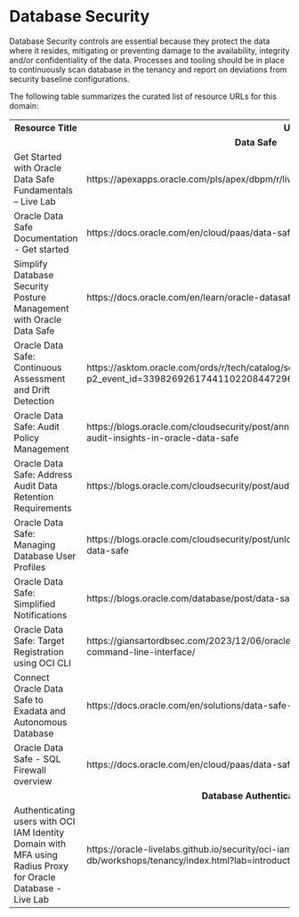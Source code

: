 # Database Security

Database Security controls are essential because they protect the data where it resides, mitigating or preventing damage to the availability, integrity and/or confidentiality of the data. Processes and tooling should be in place to continuously scan database in the tenancy and report on deviations from security baseline configurations. 

The following table summarizes the curated list of resource URLs for this domain:

<table>
  <tr>
    <th>Resource Title</th>
    <th>URL</th>
  </tr>
  <tr>
    <td colspan="2" align="center"><strong>Data Safe</strong></td>
  </tr>
  <tr>
    <td>Get Started with Oracle Data Safe Fundamentals – Live Lab</td>
    <td>https://apexapps.oracle.com/pls/apex/dbpm/r/livelabs/view-workshop?wid=598&clear=180</td>
  </tr>
   <tr>
    <td>Oracle Data Safe Documentation - Get started</td>
    <td>https://docs.oracle.com/en/cloud/paas/data-safe/</td>
  </tr>
   <tr>
    <td>Simplify Database Security Posture Management with Oracle Data Safe</td>
    <td>https://docs.oracle.com/en/learn/oracle-datasafe-db-security-mgmt/#audience</td>
  </tr>

  <tr>
    <td>Oracle Data Safe: Continuous Assessment and Drift Detection</td>
    <td>https://asktom.oracle.com/ords/r/tech/catalog/session-landing-page?p2_event_id=339826926174411022084472967537894259948&session=205641170939544</td>
  </tr>
   <tr>
    <td>Oracle Data Safe: Audit Policy Management</td>
    <td>https://blogs.oracle.com/cloudsecurity/post/announcing-audit-policy-management-using-audit-insights-in-oracle-data-safe</td>
  </tr>
   <tr>
    <td>Oracle Data Safe: Address Audit Data Retention Requirements</td>
    <td>https://blogs.oracle.com/cloudsecurity/post/audit-data-retention-with-oracle-data-safe</td>
  </tr>
   <tr>
    <td>Oracle Data Safe: Managing Database User Profiles</td>
    <td>https://blogs.oracle.com/cloudsecurity/post/unlock-power-of-database-user-profiles-with-data-safe</td>
  </tr>
   <tr>
    <td>Oracle Data Safe: Simplified Notifications</td>
    <td>https://blogs.oracle.com/database/post/data-safe-notifications</td>
  </tr>
   <tr>
    <td>Oracle Data Safe: Target Registration using OCI CLI</td>
    <td>https://giansartordbsec.com/2023/12/06/oracle-data-safe-register-targets-using-oci-command-line-interface/</td>
  </tr>
  <tr>
    <td>Connect Oracle Data Safe to Exadata and Autonomous Database</td>
    <td>https://docs.oracle.com/en/solutions/data-safe-exadata-adb/index.html</td>
  </tr>
  <tr>
    <td>Oracle Data Safe - SQL Firewall overview</td>
    <td>https://docs.oracle.com/en/cloud/paas/data-safe/udscs/sql-firewall-overview.html</td>
  </tr>
  <tr>
    <td colspan="2" align="center"><strong>Database Authentication</strong></td>
  </tr>
  <tr>
    <td>Authenticating users with OCI IAM Identity Domain with MFA using Radius Proxy for Oracle Database - Live Lab</td>
    <td>https://oracle-livelabs.github.io/security/oci-iam-radiusproxy-mfa-db/workshops/tenancy/index.html?lab=introduction</td>
  </tr>
</table>

